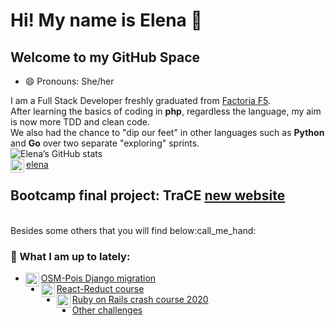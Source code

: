 # Hi! My name is Elena 👋

<!--
**Elena-GHub/Elena-GHub** is a ✨ _special_ ✨ repository because its `README.md` (this file) appears on your GitHub profile.

Here are some ideas to get you started:

- 🔭 I’m currently working on 
- 🌱 I’m currently refactoring projects
- 👯 I’m looking to collaborate on ...
- 🤔 I’m looking for help with ...
- 💬 Ask me about ...
- 📫 How to reach me: ...
- 😄 Pronouns: ...
- ⚡ Fun fact: ...
-->
## Welcome to my GitHub Space

- 😄 Pronouns: She/her

I am a Full Stack Developer freshly graduated from [Factoria F5](http://www.factoriaf5.org/).<br>
After learning the basics of coding in **php**, regardless the language, my aim is now more TDD and clean code.<br>
We also had the chance to "dip our feet" in other languages such as **Python** and **Go** over two separate "exploring" sprints.
<br>
![Elena’s GitHub stats](https://github-readme-stats.vercel.app/api?username=Elena-GHub&theme=gruvbox)
<br>
[<img align="left" alt="codeSTACKr | LinkedIn" width="22px" src="https://cdn.jsdelivr.net/npm/simple-icons@v3/icons/linkedin.svg" />elena](https://www.linkedin.com/in/elena-carballido-marin)
<br>
## Bootcamp final project: **TraCE [new website](http://tracecatalunya.org)**  
<br>
Besides some others that you will find below:call_me_hand:

### 🔭 What I am up to lately:  
- [<img align="left" width="22px" src="https://i7.pngguru.com/preview/10/113/180/django-web-development-web-framework-python-software-framework-django-thumbnail.jpg"/>OSM-Pois Django migration](https://github.com/Elena-GHub/osm-pois)  
- [<img align="left" width="22px" src="https://cdn2.iconfinder.com/data/icons/designer-skills/128/react-512.png"/>React-Reduct course](https://github.com/Elena-GHub/react-hello-world)  
- [<img align="left" width="22px" src="https://www.iconattitude.com/icons/open_icon_library/apps/png/256/development-ruby_on_rails.png"/>Ruby on Rails crash course 2020](https://github.com/Elena-GHub/foodlog)  
- [Other challenges](https://github.com/Elena-GHub/00_Katas) 
